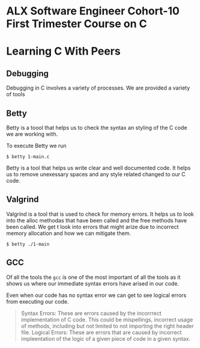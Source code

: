 # ALX Software Engineer Cohort-10 First Trimester Course on C
# Learning C With Peers

## Debugging

Debugging in C involves a variety of processes. We are provided a variety of tools

## Betty

Betty is a toool that helps us to check the syntax an styling of the C code we are working with.

To execute Betty we run

```comandline
$ betty 1-main.c
```

Betty is a tool that helps us write clear and well documented code. It helps us to remove unexessary spaces and any style related changed to our C code.

## Valgrind

Valgrind is a tool that is used to check for memory errors. It helps us to look into the alloc methodas that have been called and the free methods have been called. We get t look into errors that might arize due to incorrect memory allocation and how we can mitigate them.
```comandline
$ betty ./1-main
```

## GCC

Of all the tools the `gcc` is one of the most important of all the tools as it shows us where our immediate syntax errors have arised in our code.

Even when our code has no syntax error we can get to see logical errors from executing our code.

> Syntax Errors: These are errors caused by the incorrrect implementation of C code. This could be mispellings, incorrect usage of methods, including but not limited to not importing the right header file.
> Logical Errors: These are errors that are caused by incorrect impleentation of the logic of a given piece of code in a given syntax.
